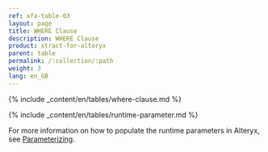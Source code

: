 ```yaml
---
ref: xfa-table-03
layout: page
title: WHERE Clause
description: WHERE Clause
product: xtract-for-alteryx
parent: table
permalink: /:collection/:path
weight: 3
lang: en_GB
---
```


{% include _content/en/tables/where-clause.md  %}

{% include _content/en/tables/runtime-parameter.md  %}

For more information on how to populate the runtime parameters in Alteryx, see [Parameterizing](../parameterizing).